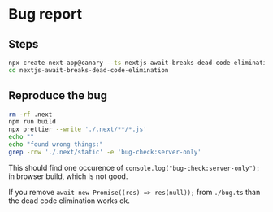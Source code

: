 # Bug report

## Steps

```bash
npx create-next-app@canary --ts nextjs-await-breaks-dead-code-elimination
cd nextjs-await-breaks-dead-code-elimination
```

## Reproduce the bug

```bash
rm -rf .next
npm run build
npx prettier --write './.next/**/*.js'
echo ""
echo "found wrong things:"
grep -rnw './.next/static' -e 'bug-check:server-only'
```

This should find one occurence of `console.log("bug-check:server-only");` in browser build, which is not good.

If you remove `await new Promise((res) => res(null));` from `./bug.ts` than the dead code elimination works ok.